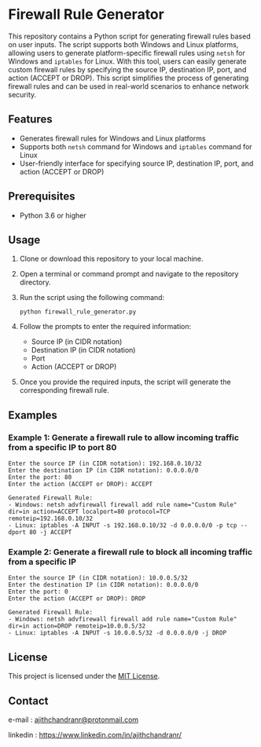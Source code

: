# Firewall Rule Generator

This repository contains a Python script for generating firewall rules based on user inputs. The script supports both Windows and Linux platforms, allowing users to generate platform-specific firewall rules using `netsh` for Windows and `iptables` for Linux. With this tool, users can easily generate custom firewall rules by specifying the source IP, destination IP, port, and action (ACCEPT or DROP). This script simplifies the process of generating firewall rules and can be used in real-world scenarios to enhance network security.

## Features

- Generates firewall rules for Windows and Linux platforms
- Supports both `netsh` command for Windows and `iptables` command for Linux
- User-friendly interface for specifying source IP, destination IP, port, and action (ACCEPT or DROP)

## Prerequisites

- Python 3.6 or higher

## Usage

1. Clone or download this repository to your local machine.

2. Open a terminal or command prompt and navigate to the repository directory.

3. Run the script using the following command:

    ```
    python firewall_rule_generator.py
    ```

4. Follow the prompts to enter the required information:
   - Source IP (in CIDR notation)
   - Destination IP (in CIDR notation)
   - Port
   - Action (ACCEPT or DROP)

5. Once you provide the required inputs, the script will generate the corresponding firewall rule.

## Examples

### Example 1: Generate a firewall rule to allow incoming traffic from a specific IP to port 80

```
Enter the source IP (in CIDR notation): 192.168.0.10/32
Enter the destination IP (in CIDR notation): 0.0.0.0/0
Enter the port: 80
Enter the action (ACCEPT or DROP): ACCEPT

Generated Firewall Rule:
- Windows: netsh advfirewall firewall add rule name="Custom Rule" dir=in action=ACCEPT localport=80 protocol=TCP remoteip=192.168.0.10/32
- Linux: iptables -A INPUT -s 192.168.0.10/32 -d 0.0.0.0/0 -p tcp --dport 80 -j ACCEPT
```

### Example 2: Generate a firewall rule to block all incoming traffic from a specific IP

```
Enter the source IP (in CIDR notation): 10.0.0.5/32
Enter the destination IP (in CIDR notation): 0.0.0.0/0
Enter the port: 0
Enter the action (ACCEPT or DROP): DROP

Generated Firewall Rule:
- Windows: netsh advfirewall firewall add rule name="Custom Rule" dir=in action=DROP remoteip=10.0.0.5/32
- Linux: iptables -A INPUT -s 10.0.0.5/32 -d 0.0.0.0/0 -j DROP
```

## License

This project is licensed under the [MIT License](LICENSE).

## Contact

e-mail     : ajithchandranr@protonmail.com 

linkedin  : https://www.linkedin.com/in/ajithchandranr/

